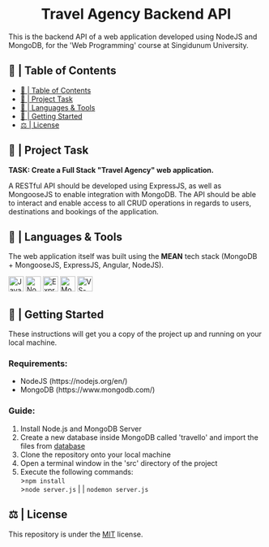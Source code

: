 <h1 align="center">Travel Agency Backend API</h1>

<p>This is the backend API of a web application developed using NodeJS and MongoDB, for the 'Web Programming' course at Singidunum University.</p>

## 📝 | Table of Contents
- [📝 | Table of Contents](#--table-of-contents)
- [🧐 | Project Task <a name="project_task"></a>](#--project-task-)
- [🧰 | Languages & Tools <a name="languages_&_tools"></a>](#--languages--tools-)
- [🏁 | Getting Started <a name="getting_started"></a>](#--getting-started-)
- [⚖ | License <a name="license"></a>](#--license-)

## 🧐 | Project Task <a name="project_task"></a>

**TASK: Create a Full Stack "Travel Agency" web application.**

A RESTful API should be developed using ExpressJS, as well as MongooseJS to enable integration with MongoDB. The API should be able to interact and enable access to all CRUD operations in regards to users, destinations and bookings of the application.

## 🧰 | Languages & Tools <a name="languages_&_tools"></a>

The web application itself was built using the **MEAN** tech stack (MongoDB + MongooseJS, ExpressJS, Angular, NodeJS).

<p>
<a href="https://www.javascript.com/"><img src="https://cdn.jsdelivr.net/gh/devicons/devicon/icons/javascript/javascript-original.svg" width="30px" alt="JavaScript"></a>
<a href="https://nodejs.org/en/"><img src="https://cdn.jsdelivr.net/gh/devicons/devicon/icons/nodejs/nodejs-original.svg" width=30 alt="NodeJS"></a>
<a href="https://expressjs.com/"><img src="https://cdn.jsdelivr.net/gh/devicons/devicon/icons/express/express-original.svg" width="30px" alt="Express"></a>
<a href="https://www.mongodb.com/"><img src="https://img.icons8.com/external-tal-revivo-green-tal-revivo/344/external-mongodb-a-cross-platform-document-oriented-database-program-logo-green-tal-revivo.png" width=30 alt="MongoDB"></a>
<a href="https://code.visualstudio.com/"><img src="https://upload.wikimedia.org/wikipedia/commons/thumb/9/9a/Visual_Studio_Code_1.35_icon.svg/768px-Visual_Studio_Code_1.35_icon.svg.png?20210804221519" width=30 alt="VS-Code"></a></p>
</p>


## 🏁 | Getting Started <a name="getting_started"></a>
These instructions will get you a copy of the project up and running on your local machine.

**<h3>Requirements:</h3>**
<ul>
<li>NodeJS (https://nodejs.org/en/)</li>
<li>MongoDB (https://www.mongodb.com/)</li>
</ul>

**<h3>Guide:</h3>**
1. Install Node.js and MongoDB Server
2. Create a new database inside MongoDB called 'travello' and import the files from [database](/database)
3. Clone the repository onto your local machine
4. Open a terminal window in the 'src' directory of the project
5. Execute the following commands:
<br>>```npm install```
<br>>```node server.js``` | | ```nodemon server.js```


## ⚖ | License <a name="license"></a>
This repository is under the [MIT](https://opensource.org/licenses/MIT) license.
